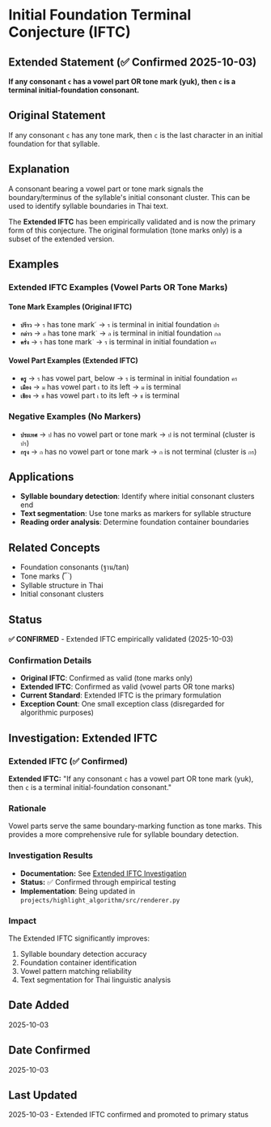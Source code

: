 # Initial Foundation Terminal Conjecture (IFTC)

## Extended Statement (✅ Confirmed 2025-10-03)
**If any consonant `c` has a vowel part OR tone mark (yuk), then `c` is a terminal initial-foundation consonant.**

## Original Statement
If any consonant `c` has any tone mark, then `c` is the last character in an initial foundation for that syllable.

## Explanation
A consonant bearing a vowel part or tone mark signals the boundary/terminus of the syllable's initial consonant cluster. This can be used to identify syllable boundaries in Thai text.

The **Extended IFTC** has been empirically validated and is now the primary form of this conjecture. The original formulation (tone marks only) is a subset of the extended version.

## Examples

### Extended IFTC Examples (Vowel Parts OR Tone Marks)

#### Tone Mark Examples (Original IFTC)
- **`ปร้าว`** → `ร` has tone mark `้` → `ร` is terminal in initial foundation `ปร`
- **`กล่าว`** → `ล` has tone mark `่` → `ล` is terminal in initial foundation `กล`
- **`ครั่ง`** → `ร` has tone mark `่` → `ร` is terminal in initial foundation `คร`

#### Vowel Part Examples (Extended IFTC)
- **`ครู`** → `ร` has vowel part `ู` below → `ร` is terminal in initial foundation `คร`
- **`เมือง`** → `ม` has vowel part `เ` to its left → `ม` is terminal
- **`เชียง`** → `ช` has vowel part `เ` to its left → `ช` is terminal

### Negative Examples (No Markers)
- **`ประเทศ`** → `ป` has no vowel part or tone mark → `ป` is not terminal (cluster is `ปร`)
- **`กรุง`** → `ก` has no vowel part or tone mark → `ก` is not terminal (cluster is `กร`)

## Applications
- **Syllable boundary detection**: Identify where initial consonant clusters end
- **Text segmentation**: Use tone marks as markers for syllable structure
- **Reading order analysis**: Determine foundation container boundaries

## Related Concepts
- Foundation consonants (ฐาน/tan)
- Tone marks (่ ้ ๊ ๋)
- Syllable structure in Thai
- Initial consonant clusters

## Status
**✅ CONFIRMED** - Extended IFTC empirically validated (2025-10-03)

### Confirmation Details
- **Original IFTC**: Confirmed as valid (tone marks only)
- **Extended IFTC**: Confirmed as valid (vowel parts OR tone marks)
- **Current Standard**: Extended IFTC is the primary formulation
- **Exception Count**: One small exception class (disregarded for algorithmic purposes)

## Investigation: Extended IFTC

### Extended IFTC (✅ Confirmed)
**Extended IFTC:** "If any consonant `c` has a vowel part OR tone mark (yuk), then `c` is a terminal initial-foundation consonant."

### Rationale
Vowel parts serve the same boundary-marking function as tone marks. This provides a more comprehensive rule for syllable boundary detection.

### Investigation Results
- **Documentation:** See [Extended IFTC Investigation](./extended_iftc_investigation.md)
- **Status:** ✅ Confirmed through empirical testing
- **Implementation**: Being updated in `projects/highlight_algorithm/src/renderer.py`

### Impact
The Extended IFTC significantly improves:
1. Syllable boundary detection accuracy
2. Foundation container identification
3. Vowel pattern matching reliability
4. Text segmentation for Thai linguistic analysis

## Date Added
2025-10-03

## Date Confirmed
2025-10-03

## Last Updated
2025-10-03 - Extended IFTC confirmed and promoted to primary status
